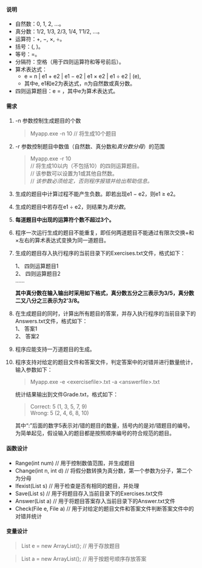 #### 说明
- 自然数：0, 1, 2, …。
- 真分数：1/2, 1/3, 2/3, 1/4, 1’1/2, …。
- 运算符：+, −, ×, ÷。
- 括号：(, )。
- 等号：=。
- 分隔符：空格（用于四则运算符和等号前后）。
- 算术表达式：
  - e = n | e1 + e2 | e1 − e2 | e1 × e2 | e1 ÷ e2 | (e),
  - 其中e, e1和e2为表达式，n为自然数或真分数。
- 四则运算题目：e = ，其中e为算术表达式。

#### 需求
1. -n 参数控制生成题目的个数
    > Myapp.exe -n 10   // 将生成10个题目
    
2. -r 参数控制题目中数值（自然数、真分数和<i>真分数分母</i>）的范围
    > Myapp.exe -r 10   
    // 将生成10以内（不包括10）的四则运算题目。  
    // 该参数可以设置为1或其他自然数。  
    // <em>该参数必须给定，否则程序报错并给出帮助信息。</em>
    
3. 生成的题目中计算过程不能产生负数。即若出现e1 − e2，则e1 ≥ e2。

4. 生成的题目中若存在e1 ÷ e2，则结果为<em>真分数</em>。

5. **每道题目中出现的运算符个数不超过3个。**

6. 程序一次运行生成的题目不能重复，即任何两道题目不能通过有限次交换+和×左右的算术表达式变换为同一道题目。

7. 生成的题目存入执行程序的当前目录下的Exercises.txt文件，格式如下：
    
   
   1、 四则运算题目1  
   2、 四则运算题目2  
   ……  
   
   **其中真分数在输入输出时采用如下格式，真分数五分之三表示为3/5，真分数二又八分之三表示为2’3/8。**

8. 在生成题目的同时，计算出所有题目的答案，并存入执行程序的当前目录下的Answers.txt文件，格式如下：
      
   1、 答案1  
   2、 答案2

9. 程序应能支持一万道题目的生成。

10. 程序支持对给定的题目文件和答案文件，判定答案中的对错并进行数量统计，输入参数如下：
    > Myapp.exe -e \<exercisefile>.txt -a \<answerfile>.txt  
    
    统计结果输出到文件Grade.txt，格式如下：
    > Correct: 5 (1, 3, 5, 7, 9)  
      Wrong: 5 (2, 4, 6, 8, 10)
      
    其中“:”后面的数字5表示对/错的题目的数量，括号内的是对/错题目的编号。为简单起见，假设输入的题目都是按照顺序编号的符合规范的题目。
    
#### 函数设计

- Range(int num)    // 用于控制数值范围，并生成题目
- Change(int n, int d)  // 将假分数转换为真分数，第一个参数为分子，第二个为分母
- Ifexist(List s)   // 用于检查是否有相同的题目，并处理
- Save(List s)   // 用于将题目存入当前目录下的Exercises.txt文件
- Answer(List a)    // 用于将题目答案存入当前目录下的Answer.txt文件
- Check(File e, File a)     // 用于对给定的题目文件和答案文件判断答案文件中的对错并统计

#### 变量设计

> List e = new ArrayList<String>();   // 用于存放题目

> List a = new ArrayList<String>();   // 用于按题号顺序存放答案


